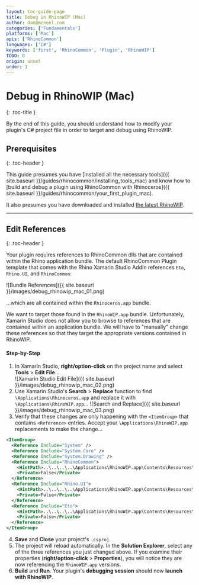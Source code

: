```yaml
---
layout: toc-guide-page
title: Debug in RhinoWIP (Mac)
author: dan@mcneel.com
categories: ['Fundamentals']
platforms: ['Mac']
apis: ['RhinoCommon']
languages: ['C#']
keywords: ['first', 'RhinoCommon', 'Plugin', 'RhinoWIP']
TODO: 0
origin: unset
order: 1
---
```


# Debug in RhinoWIP (Mac)
{: .toc-title }

By the end of this guide, you should understand how to modify your plugin's C# project file in order to target and debug using RhinoWIP.


## Prerequisites
{: .toc-header }

This guide presumes you have [installed all the necessary tools]({{ site.baseurl }}/guides/rhinocommon/installing_tools_mac) and know how to [build and debug a plugin using RhinoCommon with Rhinoceros]({{ site.baseurl }}/guides/rhinocommon/your_first_plugin_mac).  

It also presumes you have downloaded and installed [the latest RhinoWIP](http://www.rhino3d.com/go/download/rhino-for-mac/wip/latest).

---

## Edit References
{: .toc-header }

Your plugin requires references to RhinoCommon dlls that are contained within the Rhino application bundle.  The default RhinoCommon Plugin template that comes with the Rhino Xamarin Studio AddIn references `Eto`, `Rhino.UI`, and `RhinoCommon`:

![Bundle References]({{ site.baseurl }}/images/debug_rhinowip_mac_01.png)

...which are all contained within the `Rhinoceros.app` bundle.

We want to target those found in the `RhinoWIP.app` bundle.  Unfortunately, Xamarin Studio does not allow you to browse to references that are contained within an application bundle.  We will have to "manually" change these references so that they target the appropriate versions contained in RhinoWIP.

#### Step-by-Step

1. In Xamarin Studio, **right/option-click** on the project name and select **Tools** > **Edit File**...  
![Xamarin Studio Edit File]({{ site.baseurl }}/images/debug_rhinowip_mac_02.png)
2. Use Xamarin Studio's **Search** > **Replace** function to find `\Applications\Rhinoceros.app` and replace it with `\Applications\RhinoWIP.app`...
![Search and Replace]({{ site.baseurl }}/images/debug_rhinowip_mac_03.png)
3. Verify that these changes are only happening with the `<ItemGroup>` that contains `<Reference>` entries.  Accept your `\Applications\RhinoWIP.app` replacements to make the change...

```xml
<ItemGroup>
  <Reference Include="System" />
  <Reference Include="System.Core" />
  <Reference Include="System.Drawing" />
  <Reference Include="RhinoCommon">
    <HintPath>..\..\..\..\Applications\RhinoWIP.app\Contents\Resources\RhinoCommon.dll</HintPath>
    <Private>False</Private>
  </Reference>
  <Reference Include="Rhino.UI">
    <HintPath>..\..\..\..\Applications\RhinoWIP.app\Contents\Resources\Rhino.UI.dll</HintPath>
    <Private>False</Private>
  </Reference>
  <Reference Include="Eto">
    <HintPath>..\..\..\..\Applications\RhinoWIP.app\Contents\Resources\Eto.dll</HintPath>
    <Private>False</Private>
  </Reference>
</ItemGroup>
```

4. **Save** and **Close** your project's `.csproj`.
5. The project will reload automatically.  In the **Solution Explorer**, select any of the three references you just changed above.  If you examine their properties (**right/option-click** > **Properties**), you will notice they are now referencing the `RhinoWIP.app` versions.
6. **Build** and **Run**.  Your plugin's **debugging session** should now **launch with RhinoWIP**.
